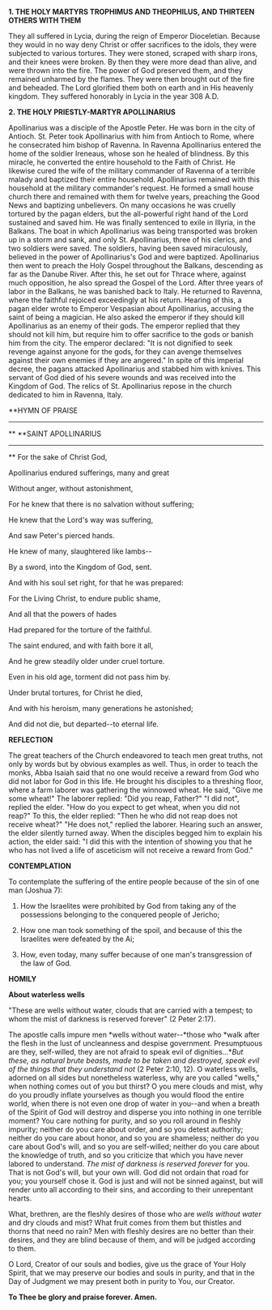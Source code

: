 
**1. THE HOLY MARTYRS TROPHIMUS AND THEOPHILUS, AND THIRTEEN OTHERS WITH THEM**

They all suffered in Lycia, during the reign of Emperor Dioceletian. Because they would in no way deny Christ or offer sacrifices to the idols, they were subjected to various tortures. They were stoned, scraped with sharp irons, and their knees were broken. By then they were more dead than alive, and were thrown into the fire. The power of God preserved them, and they remained unharmed by the flames. They were then brought out of the fire and beheaded. The Lord glorified them both on earth and in His heavenly kingdom. They suffered honorably in Lycia in the year 308 A.D.

**2. THE HOLY PRIESTLY-MARTYR APOLLINARIUS**

Apollinarius was a disciple of the Apostle Peter. He was born in the city of Antioch. St. Peter took Apollinarius with him from Antioch to Rome, where he consecrated him bishop of Ravenna. In Ravenna Apollinarius entered the home of the soldier Ireneaus, whose son he healed of blindness. By this miracle, he converted the entire household to the Faith of Christ. He likewise cured the wife of the military commander of Ravenna of a terrible malady and baptized their entire household. Apollinarius remained with this household at the military commander's request. He formed a small house church there and remained with them for twelve years, preaching the Good News and baptizing unbelievers. On many occasions he was cruelly tortured by the pagan elders, but the all-powerful right hand of the Lord sustained and saved him. He was finally sentenced to exile in Illyria, in the Balkans. The boat in which Apollinarius was being transported was broken up in a storm and sank, and only St. Apollinarius, three of his clerics, and two soldiers were saved. The soldiers, having been saved miraculously, believed in the power of Apollinarius's God and were baptized. Apollinarius then went to preach the Holy Gospel throughout the Balkans, descending as far as the Danube River. After this, he set out for Thrace where, against much opposition, he also spread the Gospel of the Lord. After three years of labor in the Balkans, he was banished back to Italy. He returned to Ravenna, where the faithful rejoiced exceedingly at his return. Hearing of this, a pagan elder wrote to Emperor Vespasian about Apollinarius, accusing the saint of being a magician. He also asked the emperor if they should kill Apollinarius as an enemy of their gods. The emperor replied that they should not kill him, but require him to offer sacrifice to the gods or banish him from the city. The emperor declared: "It is not dignified to seek revenge against anyone for the gods, for they can avenge themselves against their own enemies if they are angered." In spite of this imperial decree, the pagans attacked Apollinarius and stabbed him with knives. This servant of God died of his severe wounds and was received into the Kingdom of God. The relics of St. Apollinarius repose in the church dedicated to him in Ravenna, Italy.


**HYMN OF PRAISE
**** 
**
**SAINT APOLLINARIUS
**** 
**
For the sake of Christ God,
 

Apollinarius endured sufferings, many and great
 

Without anger, without astonishment,
 

For he knew that there is no salvation without suffering;
 

He knew that the Lord's way was suffering,


And saw Peter's pierced hands.
 

He knew of many, slaughtered like lambs--
 

By a sword, into the Kingdom of God, sent.
 

And with his soul set right, for that he was prepared:
 

For the Living Christ, to endure public shame,
 

And all that the powers of hades
 

Had prepared for the torture of the faithful.
 

The saint endured, and with faith bore it all,
 

And he grew steadily older under cruel torture.
 

Even in his old age, torment did not pass him by.
 

Under brutal tortures, for Christ he died,
 

And with his heroism, many generations he astonished;
 

And did not die, but departed--to eternal life.
 

**REFLECTION**

The great teachers of the Church endeavored to teach men great truths, not only by words but by obvious examples as well. Thus, in order to teach the monks, Abba Isaiah said that no one would receive a reward from God who did not labor for God in this life. He brought his disciples to a threshing floor, where a farm laborer was gathering the winnowed wheat. He said, "Give me some wheat!" The laborer replied: "Did you reap, Father?" "I did not", replied the elder. "How do you expect to get wheat, when you did not reap?" To this, the elder replied: "Then he who did not reap does not receive wheat?" "He does not," replied the laborer. Hearing such an answer, the elder silently turned away. When the disciples begged him to explain his action, the elder said: "I did this with the intention of showing you that he who has not lived a life of asceticism will not receive a reward from God."


**CONTEMPLATION**


To contemplate the suffering of the entire people because of the sin of one man (Joshua 7):

1.  How the Israelites were prohibited by God from taking any of the possessions belonging to the conquered people of Jericho;

1.  How one man took something of the spoil, and because of this the Israelites were defeated by the Ai;

1.  How, even today, many suffer because of one man's transgression of the law of God.


**HOMILY**


**About waterless wells**

"These are wells without water, clouds that are carried with a tempest; to whom the mist of darkness is reserved forever" (2 Peter 2:17).

The apostle calls impure men *wells without water--*those who *walk after the flesh in the lust of uncleanness and despise government. Presumptuous are they, self-willed, they are not afraid to speak evil of dignities...**But these, as natural brute beasts, made to be taken and destroyed, speak evil of the things that they understand not* (2 Peter 2:10, 12). O waterless wells, adorned on all sides but nonetheless waterless, why are you called "wells," when nothing comes out of you but thirst? O you mere clouds and mist, why do you proudly inflate yourselves as though you would flood the entire world, when there is not even one drop of water in you--and when a breath of the Spirit of God will destroy and disperse you into nothing in one terrible moment? You care nothing for purity, and so you roll around in fleshly impurity; neither do you care about order, and so you detest authority; neither do you care about honor, and so you are shameless; neither do you care about God's will, and so you are self-willed; neither do you care about the knowledge of truth, and so you criticize that which you have never labored to understand. *The mist of darkness is reserved forever* for you. That is not God's will, but your own will. God did not ordain that road for you; you yourself chose it. God is just and will not be sinned against, but will render unto all according to their sins, and according to their unrepentant hearts.

What, brethren, are the fleshly desires of those who are *wells without water* and dry clouds and mist? What fruit comes from them but thistles and thorns that need no rain? Men with fleshly desires are no better than their desires, and they are blind because of them, and will be judged according to them.

O Lord, Creator of our souls and bodies, give us the grace of Your Holy Spirit, that we may preserve our bodies and souls in purity, and that in the Day of Judgment we may present both in purity to You, our Creator.

**To Thee be glory and praise forever. Amen.**
